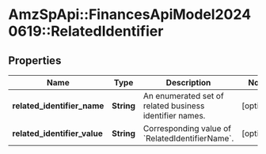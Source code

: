 # AmzSpApi::FinancesApiModel20240619::RelatedIdentifier

## Properties
Name | Type | Description | Notes
------------ | ------------- | ------------- | -------------
**related_identifier_name** | **String** | An enumerated set of related business identifier names. | [optional] 
**related_identifier_value** | **String** | Corresponding value of &#x60;RelatedIdentifierName&#x60;. | [optional] 

